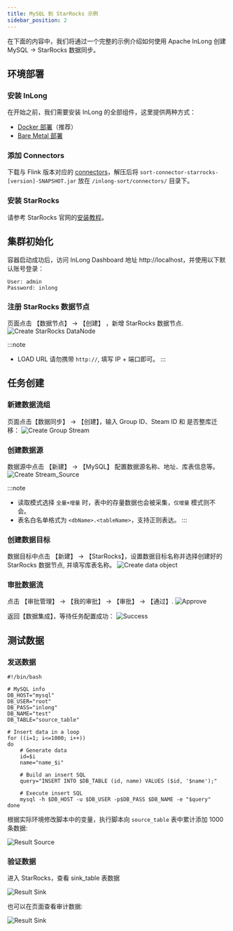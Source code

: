 ```yaml
---
title: MySQL 到 StarRocks 示例
sidebar_position: 2
---
```


在下面的内容中，我们将通过一个完整的示例介绍如何使用 Apache InLong 创建 MySQL -> StarRocks 数据同步。

## 环境部署
### 安装 InLong

在开始之前，我们需要安装 InLong 的全部组件，这里提供两种方式：
- [Docker 部署](deployment/docker.md)（推荐）
- [Bare Metal 部署](deployment/bare_metal.md)

### 添加 Connectors

下载与 Flink 版本对应的 [connectors](https://inlong.apache.org/zh-CN/downloads)，解压后将 `sort-connector-starrocks-[version]-SNAPSHOT.jar` 放在 `/inlong-sort/connectors/` 目录下。

### 安装 StarRocks
请参考 StarRocks 官网的[安装教程](https://docs.starrocks.io/docs/quick_start/)。

## 集群初始化
容器启动成功后，访问 InLong Dashboard 地址 http://localhost，并使用以下默认账号登录：
```properties
User: admin
Password: inlong
```

### 注册 StarRocks 数据节点
页面点击 【数据节点】 -> 【创建】 ，新增 StarRocks 数据节点.
![Create StarRocks DataNode](img/mysql_starrocks/create_starrocks_datanode.png)

:::note
- LOAD URL 请勿携带 `http://`, 填写 IP + 端口即可。
:::

## 任务创建
### 新建数据流组
页面点击【数据同步】 → 【创建】，输入 Group ID、Steam ID 和 是否整库迁移：
![Create Group Stream](img/mysql_starrocks/create_group_stream.png)

### 创建数据源
数据源中点击 【新建】 → 【MySQL】 配置数据源名称、地址、库表信息等。
![Create Stream_Source](img/mysql_starrocks/create_source.png)

:::note
- 读取模式选择 `全量+增量` 时，表中的存量数据也会被采集，`仅增量` 模式则不会。
- 表名白名单格式为 `<dbName>.<tableName>`，支持正则表达。
:::

### 创建数据目标
数据目标中点击 【新建】 → 【StarRocks】，设置数据目标名称并选择创建好的 StarRocks 数据节点, 并填写库表名称。
![Create data object](img/mysql_starrocks/create_sink.png)

### 审批数据流
点击 【审批管理】 -> 【我的审批】 -> 【审批】 -> 【通过】.
![Approve](img/mysql_starrocks/approve.png)

返回【数据集成】，等待任务配置成功：
![Success](img/mysql_starrocks/success.png)

## 测试数据
### 发送数据
```shell
#!/bin/bash

# MySQL info
DB_HOST="mysql"
DB_USER="root"
DB_PASS="inlong"
DB_NAME="test"
DB_TABLE="source_table"

# Insert data in a loop
for ((i=1; i<=1000; i++))
do
    # Generate data
    id=$i
    name="name_$i"

    # Build an insert SQL
    query="INSERT INTO $DB_TABLE (id, name) VALUES ($id, '$name');"

    # Execute insert SQL
    mysql -h $DB_HOST -u $DB_USER -p$DB_PASS $DB_NAME -e "$query"
done
```

根据实际环境修改脚本中的变量，执行脚本向 `source_table` 表中累计添加 1000 条数据:

![Result Source](img/mysql_starrocks/result_source.png)

### 验证数据
进入 StarRocks，查看 sink_table 表数据

![Result Sink](img/mysql_starrocks/result_sink.png)

也可以在页面查看审计数据:

![Result Sink](img/mysql_starrocks/audit_starrocks.png)